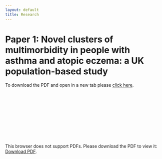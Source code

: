 ```yaml
---
layout: default
title: Research
---
```


# Paper 1: Novel clusters of multimorbidity in people with asthma and atopic eczema: a UK population-based study
<p>To download the PDF and open in a new tab please <a href="https://a-henderson91.github.io/MICAC/pages/Multimorbidity clusters short.pdf">click here</a>.</p>

<object data="https://a-henderson91.github.io/MICAC/pages/Multimorbidity clusters short.pdf" type="application/pdf" width="750px" height="750px">
    <embed src="https://a-henderson91.github.io/MICAC/pages/Multimorbidity clusters short.pdf" type="application/pdf">
        <p>This browser does not support PDFs. Please download the PDF to view it: <a href="https://a-henderson91.github.io/MICAC/pages/Multimorbidity clusters short.pdf" target="_blank">Download PDF</a>.</p>
    </embed>
</object>

<!---
All this should be 
commented out
<embed src="https://a-henderson91.github.io/MICAC/pages/Copy of Multimorbidity clusters.pdf" type="application/pdf" width="750px" height="750px" />
<embed src="https://drive.google.com/file/d/1LnVW4UsmWE1UHVxiAgdrc_pZPfhnkTDw/view?usp=sharing" type="application/pdf" width="750px" height="750px">
OR 
<iframe src="https://drive.google.com/file/d/1LnVW4UsmWE1UHVxiAgdrc_pZPfhnkTDw/view?usp=sharing" style="width:718px; height:700px;" frameborder="0"></iframe>
Please download the PDF to view it: <a href="https://drive.google.com/file/d/1LnVW4UsmWE1UHVxiAgdrc_pZPfhnkTDw/view?usp=sharing">Download PDF</a>
-->
